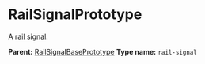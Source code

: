 # RailSignalPrototype

A [rail signal](https://wiki.factorio.com/Rail_signal).

**Parent:** [RailSignalBasePrototype](RailSignalBasePrototype.md)
**Type name:** `rail-signal`


